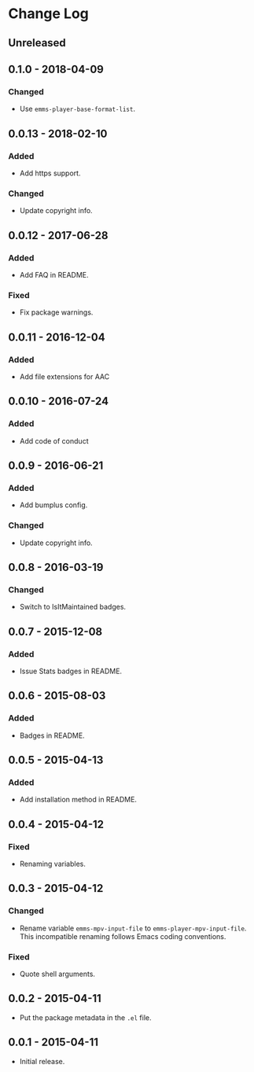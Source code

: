 # Change Log #

## Unreleased ##

## 0.1.0 - 2018-04-09 ##

### Changed ###

  - Use `emms-player-base-format-list`.

## 0.0.13 - 2018-02-10 ##

### Added ###

  - Add https support.

### Changed ###

  - Update copyright info.

## 0.0.12 - 2017-06-28 ##

### Added ###

  - Add FAQ in README.

### Fixed ###

  - Fix package warnings.

## 0.0.11 - 2016-12-04 ##

### Added ###

  - Add file extensions for AAC

## 0.0.10 - 2016-07-24 ##

### Added ###

  - Add code of conduct

## 0.0.9 - 2016-06-21 ##

### Added ###

  - Add bumplus config.

### Changed ###

  - Update copyright info.

## 0.0.8 - 2016-03-19 ##

### Changed ###

  - Switch to IsItMaintained badges.

## 0.0.7 - 2015-12-08 ##

### Added ###

  - Issue Stats badges in README.

## 0.0.6 - 2015-08-03 ##

### Added ###

  - Badges in README.

## 0.0.5 - 2015-04-13 ##

### Added ###

  - Add installation method in README.

## 0.0.4 - 2015-04-12 ##

### Fixed ###

  - Renaming variables.

## 0.0.3 - 2015-04-12 ##

### Changed ###

  - Rename variable `emms-mpv-input-file` to `emms-player-mpv-input-file`.
    This incompatible renaming follows Emacs coding conventions.

### Fixed ###

  - Quote shell arguments.

## 0.0.2 - 2015-04-11 ##

  - Put the package metadata in the `.el` file.

## 0.0.1 - 2015-04-11 ##

  - Initial release.

